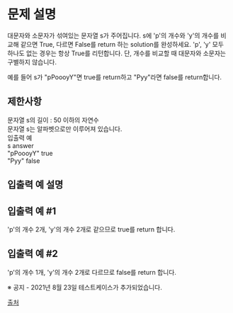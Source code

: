 # 문제 설명

대문자와 소문자가 섞여있는 문자열 s가 주어집니다. s에 'p'의 개수와 'y'의 개수를 비교해 같으면 True, 다르면 False를 return 하는 solution를 완성하세요. 'p', 'y' 모두 하나도 없는 경우는 항상 True를 리턴합니다. 단, 개수를 비교할 때 대문자와 소문자는 구별하지 않습니다.

예를 들어 s가 "pPoooyY"면 true를 return하고 "Pyy"라면 false를 return합니다.

## 제한사항

문자열 s의 길이 : 50 이하의 자연수  
문자열 s는 알파벳으로만 이루어져 있습니다.  
입출력 예  
s answer  
"pPoooyY" true  
"Pyy" false

## 입출력 예 설명

## 입출력 예 #1

'p'의 개수 2개, 'y'의 개수 2개로 같으므로 true를 return 합니다.

## 입출력 예 #2

'p'의 개수 1개, 'y'의 개수 2개로 다르므로 false를 return 합니다.

※ 공지 - 2021년 8월 23일 테스트케이스가 추가되었습니다.

[출처](https://programmers.co.kr/learn/courses/30/lessons/12916)
